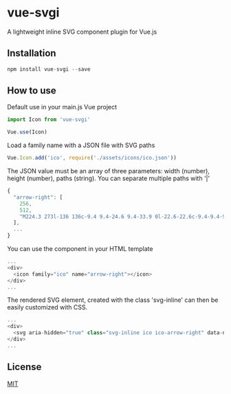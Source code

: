 # vue-svgi

A lightweight inline SVG component plugin for Vue.js

## Installation

```javascript
npm install vue-svgi --save
```

## How to use

Default use in your main.js Vue project

```javascript
import Icon from 'vue-svgi'

Vue.use(Icon)
```

Load a family name with a JSON file with SVG paths

```javascript
Vue.Icon.add('ico', require('./assets/icons/ico.json'))
```

The JSON value must be an array of three parameters: width (number), height (number), paths (string). You can separate multiple paths with '|'

```javascript
{
  "arrow-right": [
    256,
    512,
    "M224.3 273l-136 136c-9.4 9.4-24.6 9.4-33.9 0l-22.6-22.6c-9.4-9.4-9.4-24.6 0-33.9l96.4-96.4-96.4-96.4c-9.4-9.4-9.4-24.6 0-33.9L54.3 103c9.4-9.4 24.6-9.4 33.9 0l136 136c9.5 9.4 9.5 24.6.1 34z"
  ],
  ...
}
```

You can use the <icon> component in your HTML template

```javascript
...
<div>
  <icon family="ico" name="arrow-right"></icon>
</div>
...
```

The rendered SVG element, created with the class 'svg-inline' can then be easily customized with CSS.

```javascript
...
<div>
  <svg aria-hidden="true" class="svg-inline ico ico-arrow-right" data-name="arrow-right" role="img" xmlns="http://www.w3.org/2000/svg" viewBox="0 0 256 512"><path class="path path-0" d="M224.3 273l-136 136c-9.4 9.4-24.6 9.4-33.9 0l-22.6-22.6c-9.4-9.4-9.4-24.6 0-33.9l96.4-96.4-96.4-96.4c-9.4-9.4-9.4-24.6 0-33.9L54.3 103c9.4-9.4 24.6-9.4 33.9 0l136 136c9.5 9.4 9.5 24.6.1 34z" fill="currentColor"></path></svg>
</div>
...
```

## License

[MIT](http://opensource.org/licenses/MIT)
